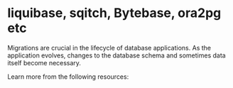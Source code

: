 # liquibase, sqitch, Bytebase, ora2pg etc

Migrations are crucial in the lifecycle of database applications. As the application evolves, changes to the database schema and sometimes data itself become necessary. 

Learn more from the following resources:


